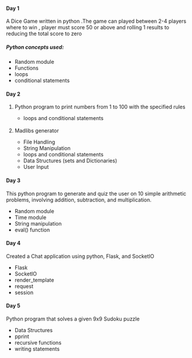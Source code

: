 <h4>Day 1</h4>
A Dice Game written in python .The game can played between 2-4 players where to win , player must score 50 or above and rolling 1 results to reducing the total score to zero
<h5>Python concepts used:</h5>
<ul>
  <li>Random module</li>
  <li>Functions</li>
  <li>loops</li>
  <li>conditional statements</li>
</ul>
<h4>Day 2</h4>
<ol>
  <li>Python program to print numbers from 1 to 100 with the specified rules </li>
  <ul>
    <li>loops and conditional statements</li>
  </ul>
  <br>
  <li> Madlibs generator</li>
  <ul>
    <li>File Handling</li>
    <li>String Manipulation</li>
    <li>loops and conditional statements</li>
    <li>Data Structures (sets and Dictionaries)</li>
    <li>User Input</li>
  </ul>
</ol>
<h4>Day 3</h4>
This python program to generate and quiz the user on 10 simple arithmetic problems, involving addition, subtraction, and multiplication. 
<ul>
  <li>Random module</li>
  <li>Time module</li>
  <li>String manipulation </li>
  <li>eval() function </li>
</ul>
<h4>Day 4</h4>
Created a Chat application using python, Flask, and SocketIO
<ul>
  <li>Flask</li>
  <li>SocketIO</li>
  <li>render_template</li>
  <li>request</li>
  <li>session </li>
</ul>
<h4>Day 5</h4>
 Python program that solves a given 9x9 Sudoku puzzle
 <ul>
   <li>Data Structures</li>
   <li>pprint</li>
   <li>recursive functions </li>
   <li>writing statements </li>
 </ul>
